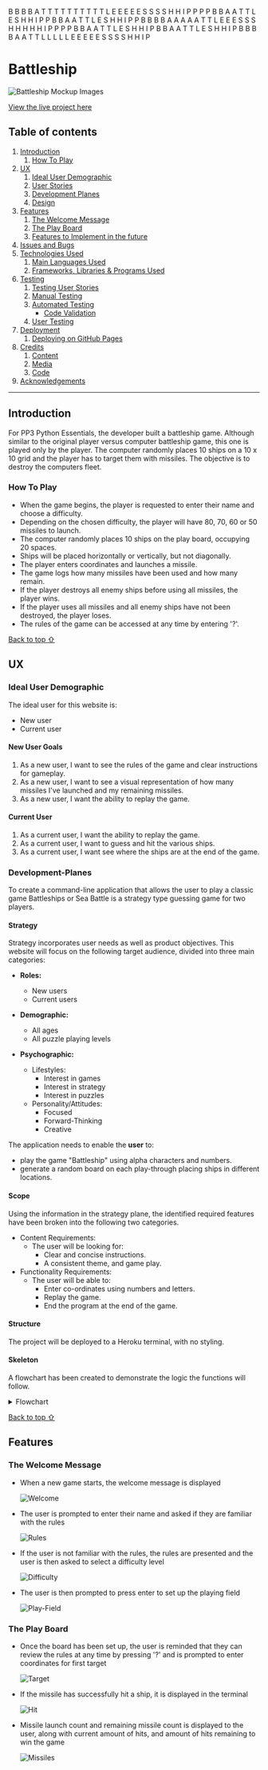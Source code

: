 B B B B        A      T T T T T  T T T T T  L          E E E E E    S S S S  H       H    I    P P P P
B       B    A   A        T          T      L          E          S          H       H    I    P       P
B       B  A       A      T          T      L          E          S          H       H    I    P       P
B B B B    A A A A A      T          T      L          E E E        S S S    H H H H H    I    P P P P
B       B  A       A      T          T      L          E                  S  H       H    I    P
B       B  A       A      T          T      L          E                  S  H       H    I    P
B B B B    A       A      T          T      L L L L L  E E E E E  S S S S    H       H    I    P



# Battleship

![Battleship Mockup Images](assets/readme_files/responsive.png)

[View the live project here](https://battleship-chrisf64-45141827d49d.herokuapp.com/)

## Table of contents
1. [Introduction](#Introduction)
    1. [How To Play](#How-To-Play)
2. [UX](#UX)
    1. [Ideal User Demographic](#Ideal-User-Demographic)
    2. [User Stories](#User-Stories)
    3. [Development Planes](#Development-Planes)
    4. [Design](#Design)
3. [Features](#Features) 
    1. [The Welcome Message](#The-Welcome-Message)
    2. [The Play Board](#The-Play-Board)
    3. [Features to Implement in the future](#Features-to-Implement-in-the-future)
4. [Issues and Bugs](#Issues-and-Bugs)
5. [Technologies Used](#Technologies-Used)
    1. [Main Languages Used](#Main-Languages-Used)
    3. [Frameworks, Libraries & Programs Used](#Frameworks,-Libraries-&-Programs-Used)
6. [Testing](#Testing)
    1. [Testing User Stories](#Testing-User-Stories)
    2. [Manual Testing](#Manual-Testing)
    3. [Automated Testing](#Automated-Testing) 
        - [Code Validation](#Code-Validation)
    4. [User Testing](#User-Testing)
7. [Deployment](#Deployment)
    1. [Deploying on GitHub Pages](#Deploying-on-GitHub-Pages)
8. [Credits](#Credits)
    1. [Content](#Content)
    2. [Media](#Media)
    3. [Code](#Code)
9. [Acknowledgements](#Acknowledgements)
***


## Introduction

For PP3 Python Essentials, the developer built a battleship game. Although similar to the original player versus computer battleship game, this one is played only by the player. The computer randomly places 10 ships on a 10 x 10 grid and the player has to target them with missiles. The objective is to destroy the computers fleet.

### How To Play

- When the game begins, the player is requested to enter their name and choose a difficulty.
- Depending on the chosen difficulty, the player will have 80, 70, 60 or 50 missiles to launch.
- The computer randomly places 10 ships on the play board, occupying 20 spaces.
- Ships will be placed horizontally or vertically, but not diagonally.
- The player enters coordinates and launches a missile.
- The game logs how many missiles have been used and how many remain.
- If the player destroys all enemy ships before using all missiles, the player wins.
- If the player uses all missiles and all enemy ships have not been destroyed, the player loses.
- The rules of the game can be accessed at any time by entering '?'.

[Back to top ⇧](#battleship)

## UX
### Ideal User Demographic
The ideal user for this website is:
* New user
* Current user

#### New User Goals
1. As a new user, I want to see the rules of the game and clear instructions for gameplay. 
2. As a new user, I want to see a visual representation of how many missiles I've launched and my remaining missiles.
3. As a new user, I want the ability to replay the game.

#### Current User
1. As a current user, I want the ability to replay the game.
2. As a current user, I want to guess and hit the various ships.
3. As a current user, I want see where the ships are at the end of the game. 

### Development-Planes
To create a command-line application that allows the user to play a classic game Battleships or Sea Battle is a strategy type guessing game for two players.

#### Strategy
Strategy incorporates user needs as well as product objectives. This website will focus on the following target audience, divided into three main categories:
- **Roles:**
    - New users
    - Current users

- **Demographic:**
    - All ages
    - All puzzle playing levels

- **Psychographic:**
    - Lifestyles:
        - Interest in games
        - Interest in strategy
        - Interest in puzzles
    - Personality/Attitudes:
        - Focused
        - Forward-Thinking
        - Creative
    
The application needs to enable the **user** to:
- play the game "Battleship" using alpha characters and numbers.
- generate a random board on each play-through placing ships in different locations.
    

#### Scope
Using the information in the strategy plane, the identified required features have been broken into the following two categories.
- Content Requirements:
    - The user will be looking for:
        - Clear and concise instructions.
        - A consistent theme, and game play. 
- Functionality Requirements:
    - The user will be able to:
        - Enter co-ordinates using numbers and letters.
        - Replay the game.
        - End the program at the end of the game.

#### Structure
The project will be deployed to a Heroku terminal, with no styling. 

#### Skeleton
A flowchart has been created to demonstrate the logic the functions will follow.

<details>
<summary>Flowchart</summary>

![Flowchart](assets/readme_files/battleship-flowchart.jpeg)

</details>

[Back to top ⇧](#battleship)

## Features

### The Welcome Message
- When a new game starts, the welcome message is displayed

  ![Welcome](assets/readme_files/Screenshot_01.png)

- The user is prompted to enter their name and asked if they are familiar with the rules

    ![Rules](assets/readme_files/Screenshot_02.png)

- If the user is not familiar with the rules, the rules are presented and the user is then asked to select a difficulty level

    ![Difficulty](assets/readme_files/Screenshot_03.png)

- The user is then prompted to press enter to set up the playing field

    ![Play-Field](assets/readme_files/Screenshot_04.png)

### The Play Board

- Once the board has been set up, the user is reminded that they can review the rules at any time by pressing '?' and is prompted to enter coordinates for first target

    ![Target](assets/readme_files/Screenshot_05.png)

- If the missile has successfully hit a ship, it is displayed in the terminal

    ![Hit](assets/readme_files/Screenshot_06.png)

- Missile launch count and remaining missile count is displayed to the user, along with current amount of hits, and amount of hits remaining to win the game

    ![Missiles](assets/readme_files/Screenshot_07.png)
